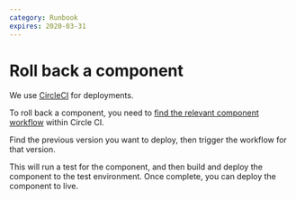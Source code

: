 ```yaml
---
category: Runbook
expires: 2020-03-31
---
```


# Roll back a component

We use [CircleCI](https://circleci.com/workflow-run/5949728f-0971-4b31-a45e-335671daedfd) for deployments.

To roll back a component, you need to [find the relevant component workflow](https://circleci.com/workflow-run/5949728f-0971-4b31-a45e-335671daedfd) within Circle CI.

Find the previous version you want to deploy, then trigger the workflow for that version.

This will run a test for the component, and then build and deploy the component to the test environment. Once complete, you can deploy the component to live.